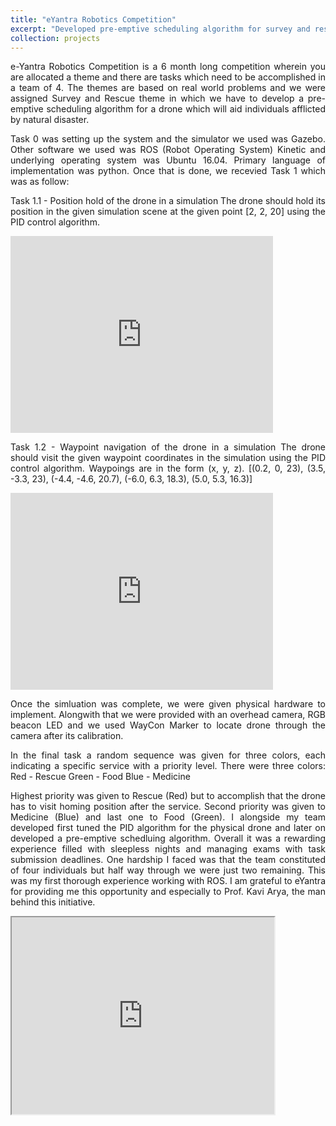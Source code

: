 ```yaml
---
title: "eYantra Robotics Competition"
excerpt: "Developed pre-emptive scheduling algorithm for survey and rescue. <br/><img src='/images/projects/eyrc/eyrc_pv.jpg'>"
collection: projects
---
```


<p style="text-align: justify">
e-Yantra Robotics Competition is a 6 month long competition wherein you are allocated a theme and there are tasks which need to be accomplished in a team of 4. The themes are based on real world problems and we were assigned Survey and Rescue theme in which we have to develop a pre-emptive scheduling algorithm for a drone which will aid individuals afflicted by natural disaster.</p>

<p style="text-align: justify">
Task 0 was setting up the system and the simulator we used was Gazebo. Other software we used was ROS (Robot Operating System) Kinetic and underlying operating system was Ubuntu 16.04. Primary language of implementation was python. Once that is done, we recevied Task 1 which was as follow:</p>

<p style="text-align: justify">
Task 1.1 - Position hold of the drone in a simulation
	   The drone should hold its position in the given simulation scene at the given point [2, 2, 20] using the PID control algorithm.
</p>

<p style="text-align: justify">
<iframe width="420" height="315" src="https://youtu.be/xRDrj8BBL4Y" frameborder="0" allowfullscreen></iframe></p>

<p style="text-align: justify">
Task 1.2 - Waypoint navigation of the drone in a simulation
	   The drone should visit the given waypoint coordinates in the simulation using the PID control algorithm. Waypoings are in the form (x, y, z).
	   [(0.2, 0, 23), (3.5, -3.3, 23), (-4.4, -4.6, 20.7), (-6.0, 6.3, 18.3), (5.0, 5.3, 16.3)]
</p>

<p style="text-align: justify">
<iframe width="420" height="315" src="https://youtu.be/p4Qnun8-WfE" frameborder="0" allowfullscreen></iframe></p>

<p style="text-align: justify">
Once the simluation was complete, we were given physical hardware to implement. Alongwith that we were provided with an overhead camera, RGB beacon LED and we used WayCon Marker to locate drone through the camera after its calibration.</p>

<p style="text-align: justify">
In the final task a random sequence was given for three colors, each indicating a specific service with a priority level. There were three colors:
Red - Rescue
Green - Food
Blue - Medicine
</p>

<p style="text-align: justify">
Highest priority was given to Rescue (Red) but to accomplish that the drone has to visit homing position after the service. Second priority was given to Medicine (Blue) and last one to Food (Green). I alongside my team developed first tuned the PID algorithm for the physical drone and later on developed a pre-emptive schedluing algorithm. Overall it was a rewarding experience filled with sleepless nights and managing exams with task submission deadlines. One hardship I faced was that the team constituted of four individuals but half way through we were just two remaining. This was my first thorough experience working with ROS. I am grateful to eYantra for providing me this opportunity and especially to Prof. Kavi Arya, the man behind this initiative.</p>

<p style="text-align: justify">
<iframe width="420" height="315" src="https://youtu.be/91-KuGHN9CY" frameboarder="0" allowfullscreen></iframe></p>
